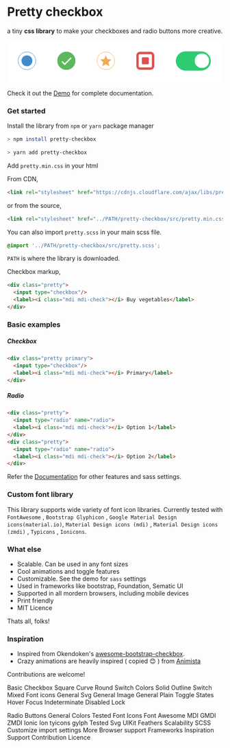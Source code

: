 # Pretty checkbox

a tiny **css library** to make your checkboxes and radio buttons more creative.

![alt text](./preview.png "Logo Title Text 1")

Check it out the [Demo](https://lokesh-coder.github.io/pretty-checkbox/) for complete documentation.

### Get started

Install the library from `npm` or `yarn` package manager

```sh
> npm install pretty-checkbox
```
```sh
> yarn add pretty-checkbox
```
Add `pretty.min.css` in your html

From CDN,
```html
<link rel="stylesheet" href="https://cdnjs.cloudflare.com/ajax/libs/pretty-checkbox/3.0.0/pretty.min.css"/>
```
or from the source,
```html
<link rel="stylesheet" href="../PATH/pretty-checkbox/src/pretty.min.css"/>
```

You can also import `pretty.scss` in your main scss file.
```scss
@import '../PATH/pretty-checkbox/src/pretty.scss';
```
`PATH` is where the library is downloaded.

Checkbox markup,
```html
<div class="pretty">
  <input type="checkbox"/>
  <label><i class="mdi mdi-check"></i> Buy vegetables</label>
</div>
```

### Basic examples

##### Checkbox

```html
<div class="pretty primary">
  <input type="checkbox"/>
  <label><i class="mdi mdi-check"></i> Primary</label>
</div>
```

##### Radio

```html
<div class="pretty">
  <input type="radio" name="radio">
  <label><i class="mdi mdi-check"></i> Option 1</label>
</div>
<div class="pretty">
  <input type="radio" name="radio">
  <label><i class="mdi mdi-check"></i> Option 2</label>
</div>
```
Refer the [Documentation](https://lokesh-coder.github.io/pretty-checkbox/) for other features and sass settings.


### Custom font library

This library supports wide variety of font icon libraries. Currently tested with `FontAwesome` , `Bootstrap Glyphicon` , `Google Material Design icons(material.io)`, `Material Design icons (mdi)` , `Material Design icons (zmdi)` , `Typicons` , `Ionicons`.

### What else

- Scalable. Can be used in any font sizes
- Cool animations and toggle features
- Customizable. See the demo for `sass` settings
- Used in frameworks like bootstrap, Foundation, Sematic UI
- Supported in all mordern browsers, including mobile devices
- Print friendly
- MIT Licence

Thats all, folks!

### Inspiration

- Inspired from Okendoken's [awesome-bootstrap-checkbox](https://github.com/flatlogic/awesome-bootstrap-checkbox). 
- Crazy animations are heavily inspired ( copied 😊 ) from [Animista](http://animista.net)

Contributions are welcome! 


Basic Checkbox
    Square
    Curve
    Round
    Switch
Colors
    Solid
    Outline
    Switch
    Mixed
Font icons
    General
Svg
    General
Image
    General
Plain
Toggle
States
    Hover
    Focus
    Indeterminate
Disabled
Lock

Radio Buttons
    General
    Colors
Tested Font Icons
    Font Awesome
    MDI
    GMDI
    ZMDI
    Ionic
    Ion
    tyicons
    gylph
Tested Svg
    UIKit
    Feathers
Scalability
SCSS Customize
    import
    settings
More
    Browser support
    Frameworks
    Inspiration
    Support
    Contribution
    Licence